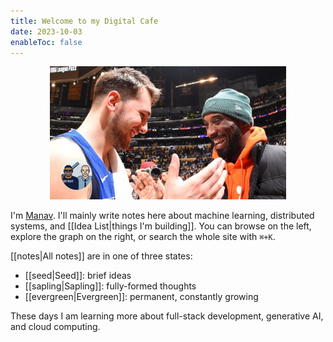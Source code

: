 ```yaml
---
title: Welcome to my Digital Cafe
date: 2023-10-03
enableToc: false
---
```

<p align="center" width="100%">
    <img width="75%" src="assets/kobe_luka.jpeg">
</p>

I'm [Manav](https://manavarora.me). I'll mainly write notes here about machine learning, distributed systems, and [[Idea List|things I'm building]]. You can browse on the left, explore the graph on the right, or search the whole site with `⌘+K`.

[[notes|All notes]] are in one of three states:
- [[seed|Seed]]: brief ideas
- [[sapling|Sapling]]: fully-formed thoughts
- [[evergreen|Evergreen]]: permanent, constantly growing

These days I am learning more about full-stack development, generative AI, and cloud computing.